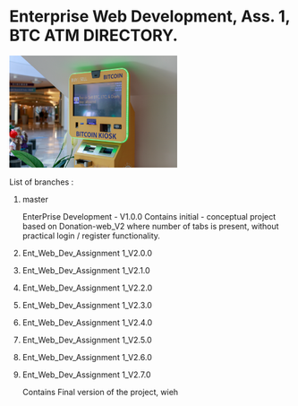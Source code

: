 # Enterprise Web Development, Ass. 1, BTC ATM DIRECTORY.

<img src="/public/images/btc_atm_1.png" width="300" >

List of branches :

1. master
  
    EnterPrise Development - V1.0.0
    Contains initial - conceptual project based on Donation-web_V2 where number of tabs is present, without practical login /     register functionality.
    
2. Ent_Web_Dev_Assignment 1_V2.0.0



3. Ent_Web_Dev_Assignment 1_V2.1.0



4. Ent_Web_Dev_Assignment 1_V2.2.0



5. Ent_Web_Dev_Assignment 1_V2.3.0



6. Ent_Web_Dev_Assignment 1_V2.4.0



7. Ent_Web_Dev_Assignment 1_V2.5.0



8. Ent_Web_Dev_Assignment 1_V2.6.0



9. Ent_Web_Dev_Assignment 1_V2.7.0

    Contains Final version of the project, wieh 
